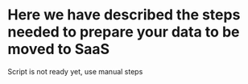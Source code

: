 # Here we have described the steps needed to prepare your data to be moved to SaaS

Script is not ready yet, use manual steps